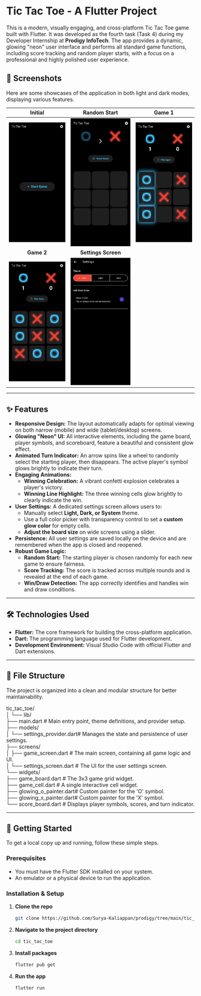 # Tic Tac Toe - A Flutter Project

This is a modern, visually engaging, and cross-platform Tic Tac Toe game built with Flutter. It was developed as the fourth task (Task 4) during my Developer Internship at **Prodigy InfoTech**. The app provides a dynamic, glowing "neon" user interface and performs all standard game functions, including score tracking and random player starts, with a focus on a professional and highly polished user experience.

## 📸 Screenshots

Here are some showcases of the application in both light and dark modes, displaying various features.

| **Initial** | **Random Start** | **Game 1** |
| :---: | :---: | :---: |
| <img src="https://github.com/Surya-Kaliappan/prodigy/blob/main/tic_tac_toe/assets/screenshot/atStart.jpg" alt="Light Mode" width="300"/> | <img src="https://github.com/Surya-Kaliappan/prodigy/blob/main/tic_tac_toe/assets/screenshot/randomSelect.jpg" alt="Light Mode" width="300"/> | <img src="https://github.com/Surya-Kaliappan/prodigy/blob/main/tic_tac_toe/assets/screenshot/atWin.jpg" alt="Light Mode" width="300"/> |
| **Game 2** | **Settings Screen** | 
| <img src="https://github.com/Surya-Kaliappan/prodigy/blob/main/tic_tac_toe/assets/screenshot/atDraw.jpg" alt="Light Mode" width="300"/> | <img src="https://github.com/Surya-Kaliappan/prodigy/blob/main/tic_tac_toe/assets/screenshot/settings.jpg" alt="Light Mode" width="300"/> | 

---
## ✨ Features

- **Responsive Design:** The layout automatically adapts for optimal viewing on both narrow (mobile) and wide (tablet/desktop) screens.
- **Glowing "Neon" UI:** All interactive elements, including the game board, player symbols, and scoreboard, feature a beautiful and consistent glow effect.
- **Animated Turn Indicator:** An arrow spins like a wheel to randomly select the starting player, then disappears. The active player's symbol glows brightly to indicate their turn.
- **Engaging Animations:**
    - **Winning Celebration:** A vibrant confetti explosion celebrates a player's victory.
    - **Winning Line Highlight:** The three winning cells glow brightly to clearly indicate the win.
- **User Settings:** A dedicated settings screen allows users to:
    - Manually select **Light, Dark, or System** theme.
    - Use a full color picker with transparency control to set a **custom glow color** for empty cells.
    - **Adjust the board size** on wide screens using a slider.
- **Persistence:** All user settings are saved locally on the device and are remembered when the app is closed and reopened.
- **Robust Game Logic:**
    - **Random Start:** The starting player is chosen randomly for each new game to ensure fairness.
    - **Score Tracking:** The score is tracked across multiple rounds and is revealed at the end of each game.
    - **Win/Draw Detection:** The app correctly identifies and handles win and draw conditions.

---
## 🛠️ Technologies Used

- **Flutter:** The core framework for building the cross-platform application.
- **Dart:** The programming language used for Flutter development.
- **Development Environment:** Visual Studio Code with official Flutter and Dart extensions.

---
## 📂 File Structure

The project is organized into a clean and modular structure for better maintainability.

tic_tac_toe/  
 │
 └── lib/  
      ├── main.dart                 # Main entry point, theme definitions, and provider setup.  
      ├── models/  
      │   └── settings_provider.dart# Manages the state and persistence of user settings.  
      ├── screens/  
      │   ├── game_screen.dart      # The main screen, containing all game logic and UI.  
      │   └── settings_screen.dart  # The UI for the user settings screen.  
      └── widgets/  
          ├── game_board.dart       # The 3x3 game grid widget.  
          ├── game_cell.dart        # A single interactive cell widget.  
          ├── glowing_o_painter.dart# Custom painter for the 'O' symbol.  
          ├── glowing_x_painter.dart# Custom painter for the 'X' symbol.  
          └── score_board.dart      # Displays player symbols, scores, and turn indicator.  



---
## 🚀 Getting Started

To get a local copy up and running, follow these simple steps.

### **Prerequisites**

- You must have the Flutter SDK installed on your system.
- An emulator or a physical device to run the application.

### **Installation & Setup**

1.  **Clone the repo**
    ```sh
    git clone https://github.com/Surya-Kaliappan/prodigy/tree/main/tic_tac_toe
    ```
2.  **Navigate to the project directory**
    ```sh
    cd tic_tac_toe
    ```
3.  **Install packages**
    ```sh
    flutter pub get
    ```
4.  **Run the app**
    ```sh
    flutter run
    ```